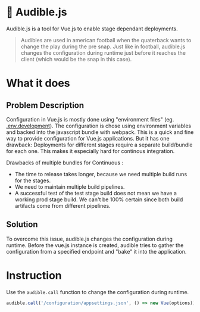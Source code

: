 # 🏈️ Audible.js
Audible.js is a tool for Vue.js to enable stage dependant deployments.

> Audibles are used in american football when the quaterback wants to change the play during the pre snap. Just like in football, audible.js changes the configuration during runtime just before it reaches the client (which would be the snap in this case).

# What it does
## Problem Description
Configuration in Vue.js is mostly done using "environment files" (eg. [.env.development](https://cli.vuejs.org/guide/mode-and-env.html#environment-variables)). The configuration is chose using environment variables and backed into the javascript bundle with webpack. This is a quick and fine way to provide configuration for Vue.js applications. But it has one drawback: Deployments for different stages require a separate build/bundle for each one. This makes it especially hard for continous integration.

Drawbacks of multiple bundles for Continuous :
* The time to release takes longer, because we need multiple build runs for the stages.
* We need to maintain multiple build pipelines.
* A successful test of the test stage build does not mean we have a working prod stage build. We can't be 100% certain since both build artifacts come from different pipelines.

## Solution
To overcome this issue, audible.js changes the configuration during runtime. Before the vue.js instance is created, audible tries to gather the configuration from a specified endpoint and "bake" it into the application.

# Instruction
Use the `audible.call` function to change the configuration during runtime.

```js
audible.call('/configuration/appsettings.json', () => new Vue(options));
```